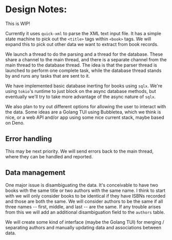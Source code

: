 # Design Notes:

This is WIP!

Currently it uses `quick-xml` to parse the XML text input file.
It has a simple state machine to pick out the `<title>` tags
within `<book>` tags. We will expand this to pick out other data
we want to extract from book records.

We launch a thread to do the parsing and a thread for the database.
These share a channel to the main thread, and there is a separate
channel from the main thread to the database thread. The idea
is that the parser thread is launched to perform one complete task,
while the database thread stands by and runs any tasks that are
sent to it.

We have implemented basic database inerting for books using `sqlx`.
We're using `tokio`'s runtime to just block on the async database
methods, but eventually we'll try to take more advantage of the
async nature of `sqlx`.

We also plan to try
out different options for allowing the user to interact with the
data. Some ideas are a Golang TUI using Bubbletea, which we think
is nice, or a web API and/or app using some nice current stack,
maybe based on Deno.

## Error handling

This may be next priority. We will send errors back to the main
thread, where they can be handled and reported.

## Data management

One major issue is disambiguating the data. It's conceivable to
have two books with the same title or two authors with the same
name. I think to start with we will only consider books to be
identical if they have ISBNs recorded and those are both the
same. We will consider authors to be the same if all three names
-- first, middle, and last -- are the same. If any trouble arises
from this we will add an additional disambiguation field to the
`authors` table.

We will create some kind of interface (maybe the Golang TUI) for
merging / separating authors and manually updating data and
associations between data.
